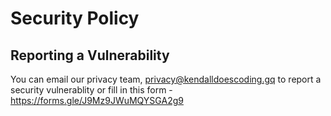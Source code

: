 # Security Policy

## Reporting a Vulnerability

You can email our privacy team, privacy@kendalldoescoding.gq to report a security vulnerablity or fill in this form - https://forms.gle/J9Mz9JWuMQYSGA2g9
